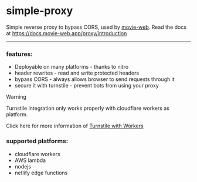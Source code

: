# simple-proxy

Simple reverse proxy to bypass CORS, used by [movie-web](https://movie-web.app).
Read the docs at https://docs.movie-web.app/proxy/introduction

---

### features:
 - Deployable on many platforms - thanks to nitro
 - header rewrites - read and write protected headers
 - bypass CORS - always allows browser to send requests through it
 - secure it with turnstile - prevent bots from using your proxy

> [!WARNING]
> Turnstile integration only works properly with cloudflare workers as platform.
> 
> Click here for more information of [Turnstile with Workers](https://developers.cloudflare.com/workers/examples/turnstile-html-rewriter/)

### supported platforms:
 - cloudflare workers
 - AWS lambda
 - nodejs
 - netlify edge functions

